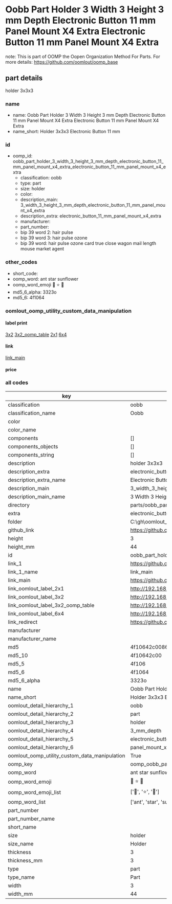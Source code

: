 # Oobb Part Holder 3 Width 3 Height 3 mm Depth Electronic Button 11 mm Panel Mount X4 Extra Electronic Button 11 mm Panel Mount X4 Extra  

note: This is part of OOMP the Oopen Organization Method For Parts. For more details: https://github.com/oomlout/oomp_base

##  part details
  



holder 3x3x3



### name
* name: Oobb Part Holder 3 Width 3 Height 3 mm Depth Electronic Button 11 mm Panel Mount X4 Extra Electronic Button 11 mm Panel Mount X4 Extra
* name_short: Holder 3x3x3 Electronic Button 11 mm
### id
* oomp_id: oobb_part_holder_3_width_3_height_3_mm_depth_electronic_button_11_mm_panel_mount_x4_extra_electronic_button_11_mm_panel_mount_x4_extra
  * classification: oobb
  * type: part
  * size: holder
  * color: 
  * description_main: 3_width_3_height_3_mm_depth_electronic_button_11_mm_panel_mount_x4_extra
  * description_extra: electronic_button_11_mm_panel_mount_x4_extra
  * manufacturer: 
  * part_number: 
  * bip 39 word 2: hair pulse
  * bip 39 word 3: hair pulse ozone
  * bip 39 word: hair pulse ozone card true close wagon mail length mouse market agent

### other_codes
* short_code: 
* oomp_word: ant star sunflower
* oomp_word_emoji :ant: :star: :sunflower:
* md5_6_alpha: 3323o
* md5_6: 4f1064






### oomlout_oomp_utility_custom_data_manipulation
#### label print
[3x2](http://192.168.1.245:1112/?label=oomp%203323o)
[3x2_oomp_table](http://192.168.1.108:1112/?label=oomp%203323o)
[2x1](http://192.168.1.242:1112/?label=oomp%203323o)
[6x4](http://192.168.1.55:1112/?label=oomp%203323o)    

#### link

[link_main](https://github.com/oomlout/oomlout_oobb_version_4_generated_parts/tree/main/navigation_oomp/oobb/part/holder/3_width_3_height_3_mm_depth_electronic_button_11_mm_panel_mount_x4_extra/electronic_button_11_mm_panel_mount_x4_extra/part)                              

#### price







### all codes 
| key | value |  
| --- | --- |  
| classification | oobb |  
| classification_name | Oobb |  
| color |  |  
| color_name |  |  
| components | [] |  
| components_objects | [] |  
| components_string | [] |  
| description | holder 3x3x3 |  
| description_extra | electronic_button_11_mm_panel_mount_x4_extra |  
| description_extra_name | Electronic Button 11 mm Panel Mount X4 Extra |  
| description_main | 3_width_3_height_3_mm_depth_electronic_button_11_mm_panel_mount_x4_extra |  
| description_main_name | 3 Width 3 Height 3 mm Depth Electronic Button 11 mm Panel Mount X4 Extra |  
| directory | parts/oobb_part_holder_3_width_3_height_3_mm_depth_electronic_button_11_mm_panel_mount_x4_extra_electronic_button_11_mm_panel_mount_x4_extra |  
| extra | electronic_button_11_mm_panel_mount_x4 |  
| folder | C:\gh\oomlout_oobb_version_4_generated_parts\parts\oobb_part_holder_3_width_3_height_3_mm_depth_electronic_button_11_mm_panel_mount_x4_extra_electronic_button_11_mm_panel_mount_x4_extra |  
| github_link | https://github.com/oomlout/oomlout_oomp_part_src/tree/main/parts/oobb_part_holder_3_width_3_height_3_mm_depth_electronic_button_11_mm_panel_mount_x4_extra_electronic_button_11_mm_panel_mount_x4_extra |  
| height | 3 |  
| height_mm | 44 |  
| id | oobb_part_holder_3_width_3_height_3_mm_depth_electronic_button_11_mm_panel_mount_x4_extra_electronic_button_11_mm_panel_mount_x4_extra |  
| link_1 | https://github.com/oomlout/oomlout_oobb_version_4_generated_parts/tree/main/navigation_oomp/oobb/part/holder/3_width_3_height_3_mm_depth_electronic_button_11_mm_panel_mount_x4_extra/electronic_button_11_mm_panel_mount_x4_extra/part |  
| link_1_name | link_main |  
| link_main | https://github.com/oomlout/oomlout_oobb_version_4_generated_parts/tree/main/navigation_oomp/oobb/part/holder/3_width_3_height_3_mm_depth_electronic_button_11_mm_panel_mount_x4_extra/electronic_button_11_mm_panel_mount_x4_extra/part |  
| link_oomlout_label_2x1 | http://192.168.1.242:1112/?label=oomp%203323o |  
| link_oomlout_label_3x2 | http://192.168.1.245:1112/?label=oomp%203323o |  
| link_oomlout_label_3x2_oomp_table | http://192.168.1.108:1112/?label=oomp%203323o |  
| link_oomlout_label_6x4 | http://192.168.1.55:1112/?label=oomp%203323o |  
| link_redirect | https://github.com/oomlout/oomlout_oobb_version_4_generated_parts/tree/main/parts/oobb_holder_03_03_03_ex_electronic_button_11_mm_panel_mount_x4 |  
| manufacturer |  |  
| manufacturer_name |  |  
| md5 | 4f10642c00863ec8aef4a2293d2b6342 |  
| md5_10 | 4f10642c00 |  
| md5_5 | 4f106 |  
| md5_6 | 4f1064 |  
| md5_6_alpha | 3323o |  
| name | Oobb Part Holder 3 Width 3 Height 3 mm Depth Electronic Button 11 mm Panel Mount X4 Extra Electronic Button 11 mm Panel Mount X4 Extra |  
| name_short | Holder 3x3x3 Electronic Button 11 mm |  
| oomlout_detail_hierarchy_1 | oobb |  
| oomlout_detail_hierarchy_2 | part |  
| oomlout_detail_hierarchy_3 | holder |  
| oomlout_detail_hierarchy_4 | 3_mm_depth |  
| oomlout_detail_hierarchy_5 | electronic_button_11_mm |  
| oomlout_detail_hierarchy_6 | panel_mount_x4_extra |  
| oomlout_oomp_utility_custom_data_manipulation | True |  
| oomp_key | oomp_oobb_part_holder_3_width_3_height_3_mm_depth_electronic_button_11_mm_panel_mount_x4_extra_electronic_button_11_mm_panel_mount_x4_extra |  
| oomp_word | ant star sunflower |  
| oomp_word_emoji | :ant: :star: :sunflower: |  
| oomp_word_emoji_list | [':ant:', ':star:', ':sunflower:'] |  
| oomp_word_list | ['ant', 'star', 'sunflower'] |  
| part_number |  |  
| part_number_name |  |  
| short_name |  |  
| size | holder |  
| size_name | Holder |  
| thickness | 3 |  
| thickness_mm | 3 |  
| type | part |  
| type_name | Part |  
| width | 3 |  
| width_mm | 44 |  
